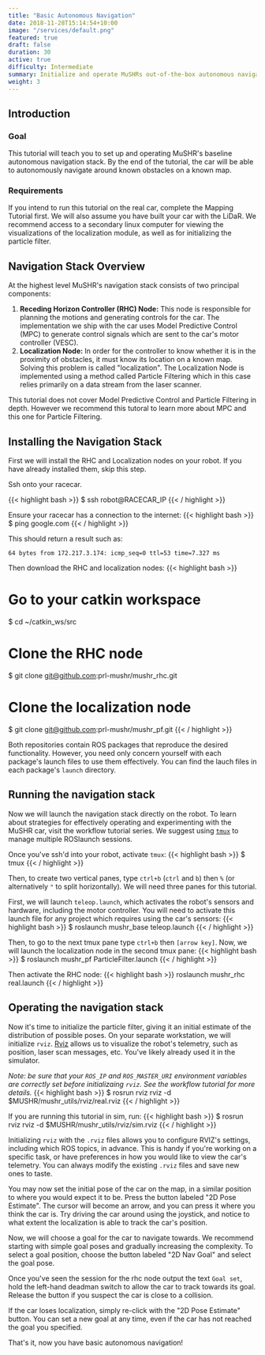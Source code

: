 ```yaml
---
title: "Basic Autonomous Navigation"
date: 2018-11-28T15:14:54+10:00
image: "/services/default.png"
featured: true
draft: false
duration: 30
active: true
difficulty: Intermediate
summary: Initialize and operate MuSHRs out-of-the-box autonomous navigation stack.
weight: 3
---
```


## Introduction

### Goal 

This tutorial will teach you to set up and operating MuSHR's baseline autonomous navigation stack. By the end of the tutorial, the car will be able to autonomously navigate around known obstacles on a known map.

### Requirements

If you intend to run this tutorial on the real car,  complete the Mapping Tutorial first. We will also assume you have built your car with the LiDaR. We recommend access to a secondary linux computer for viewing the visualizations of the localization module, as well as for initializing the particle filter.

## Navigation Stack Overview

At the highest level MuSHR's navigation stack consists of two principal components:

1. **Receding Horizon Controller (RHC) Node:** This node is responsible for planning the motions and generating controls for the car. The implementation we ship with the car uses Model Predictive Control (MPC) to generate control signals which are sent to the car's motor controller (VESC).
2. **Localization Node:** In order for the controller to know whether it is in the proximity of obstacles, it must know its location on a known map. Solving this problem is called "localization". The Localization Node is implemented using a method called Particle Filtering which in this case relies primarily on a data stream from the laser scanner.

This tutorial does not cover Model Predictive Control and Particle Filtering in depth. However we recommend this tutoral to learn more about MPC and this one for Particle Filtering.

## Installing the Navigation Stack

First we will install the RHC and Localization nodes on your robot. If you have already installed them, skip this step.

Ssh onto your racecar.

{{< highlight bash >}}
$ ssh robot@RACECAR_IP
{{< / highlight >}}

Ensure your racecar has a connection to the internet:
{{< highlight bash >}}
$ ping google.com
{{< / highlight >}}

This should return a result such as:
```
64 bytes from 172.217.3.174: icmp_seq=0 ttl=53 time=7.327 ms
```

Then download the RHC and localization nodes:
{{< highlight bash >}}
# Go to your catkin workspace
$ cd ~/catkin_ws/src
# Clone the RHC node
$ git clone git@github.com:prl-mushr/mushr_rhc.git 
# Clone the localization node
$ git clone git@github.com:prl-mushr/mushr_pf.git
{{< / highlight >}}

Both repositories contain ROS packages that reproduce the desired functionality. However, you need only concern yourself with each package's launch files to use them effectively. You can find the lauch files in each package's `launch` directory.

## Running the navigation stack

Now we will launch the navigation stack directly on the robot. To learn about strategies for effectively operating and experimenting with the MuSHR car, visit the workflow tutorial series. We suggest using [`tmux`](https://hackernoon.com/a-gentle-introduction-to-tmux-8d784c404340) to manage multiple ROSlaunch sessions.

Once you've ssh'd into your robot, activate `tmux`:
{{< highlight bash >}}
$ tmux
{{< / highlight >}}

Then, to create two vertical panes, type `ctrl+b` (`ctrl` and `b`) then `%` (or alternatively `"` to split horizontally). We will need three panes for this tutorial.

First, we will launch `teleop.launch`, which activates the robot's sensors and hardware, including the motor controller. You will need to activate this launch file for any project which requires using the car's sensors:
{{< highlight bash >}}
$ roslaunch mushr_base teleop.launch
{{< / highlight >}}

Then, to go to the next tmux pane type `ctrl+b` then `[arrow key]`. Now, we will launch the localization node in the second tmux pane:
{{< highlight bash >}}
$ roslaunch mushr_pf ParticleFilter.launch
{{< / highlight >}}

Then activate the RHC node:
{{< highlight bash >}}
roslaunch mushr_rhc real.launch
{{< / highlight >}}

## Operating the navigation stack

Now it's time to initialize the particle filter, giving it an initial estimate of the distribution of possible poses. On your separate workstation, we will initialize `rviz`. [Rviz](http://wiki.ros.org/rviz/UserGuide) allows us to visualize the robot's telemetry, such as position, laser scan messages, etc. You've likely already used it in the simulator.

_Note: be sure that your `ROS_IP` and `ROS_MASTER_URI` environment variables are correctly set before initializaing `rviz`. See the workflow tutorial for more details._
{{< highlight bash >}}
$ rosrun rviz rviz -d $MUSHR/mushr_utils/rviz/real.rviz
{{< / highlight >}}

If you are running this tutorial in sim, run:
{{< highlight bash >}}
$ rosrun rviz rviz -d $MUSHR/mushr_utils/rviz/sim.rviz
{{< / highlight >}}

Initializing `rviz` with the `.rviz` files allows you to configure RVIZ's settings, including which ROS topics, in advance. This is handy if you're working on a specific task, or have preferences in how you would like to view the car's telemetry. You can always modify the existing `.rviz` files and save new ones to taste.

You may now set the initial pose of the car on the map, in a similar position to where you would expect it to be. Press the button labeled "2D Pose Estimate". The cursor will become an arrow, and you can press it where you think the car is. Try driving the car around using the joystick, and notice to what extent the localization is able to track the car's position.

Now, we will choose a goal for the car to navigate towards. We recommend starting with simple goal poses and gradually increasing the complexity. To select a goal position, choose the button labeled "2D Nav Goal" and select the goal pose.

Once you've seen the session for the rhc node output the text `Goal set`, hold the left-hand deadman switch to allow the car to track towards its goal. Release the button if you suspect the car is close to a collision.

If the car loses localization, simply re-click with the "2D Pose Estimate" button. You can set a new goal at any time, even if the car has not reached the goal you specified.

That's it, now you have basic autonomous navigation!